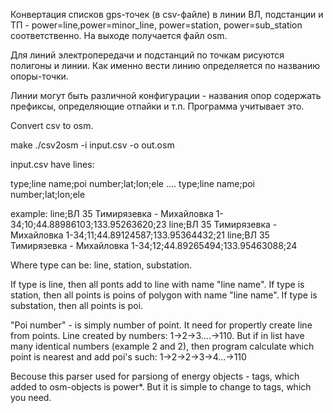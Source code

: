 Конвертация списков gps-точек (в csv-файле) в линии
ВЛ, подстанции и ТП - power=line,power=minor_line, 
power=station, power=sub_station соответственно.
На выходе получается файл osm.

Для линий электропередачи и подстанций по точкам рисуются 
полигоны и линии. Как именно вести линию определяется по 
названию опоры-точки.

Линии могут быть различной конфигурации - названия опор содержать
префиксы, определяющие отпайки и т.п. Программа учитывает это.

Convert csv to osm.

make
./csv2osm -i input.csv -o out.osm

input.csv have lines:

type;line name;poi number;lat;lon;ele
....
type;line name;poi number;lat;lon;ele

example:
line;ВЛ 35 Тимирязевка - Михайловка 1-34;10;44.88986103;133.95263620;23
line;ВЛ 35 Тимирязевка - Михайловка 1-34;11;44.89124587;133.95364432;21
line;ВЛ 35 Тимирязевка - Михайловка 1-34;12;44.89265494;133.95463088;24


Where type can be: line, station, substation.

If type is line, then all ponts add to line with name "line name".
If type is station, then all points is poins of polygon with name "line name".
If type is substation, then all points is poi.

"Poi number" - is simply number of point. It need for propertly create line from points. Line created
by numbers: 1->2->3....->110. But if in list have many identical numbers (example 2 and 2), then program
calculate which point is nearest and add poi's such:
1->2->2->3->4...->110

Becouse this parser used for parsiong of energy objects - tags, which added to osm-objects 
is power*. But it is simple to change to tags, which you need.
